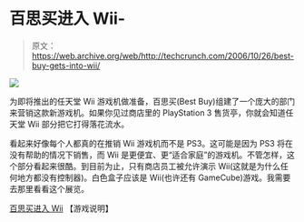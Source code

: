 # 百思买进入 Wii-

> 原文：<https://web.archive.org/web/http://techcrunch.com/2006/10/26/best-buy-gets-into-wii/>

![](img/b3ae0dbe14502586e1f2eadffbad10c7.png)

为即将推出的任天堂 Wii 游戏机做准备，百思买(Best Buy)组建了一个庞大的部门来营销这款新游戏机。如果你见过商店里的 PlayStation 3 售货亭，你就会知道任天堂 Wii 部分把它打得落花流水。

看起来好像每个人都真的在推销 Wii 游戏机而不是 PS3。这可能是因为 PS3 将在没有帮助的情况下销售，而 Wii 是更便宜、更“适合家庭”的游戏机。不管怎样，这个部分看起来很酷。到目前为止，只有商店员工被允许演示 Wii(这就是为什么任何地方都没有控制器)。白色盒子应该是 Wii(也许还有 GameCube)游戏。我需要去那里看看这个展览。

[百思买进入 Wii](https://web.archive.org/web/20210228021939/http://www.gamecaption.com/2006/10/24/best-buy-wii-section-design/) 【游戏说明】